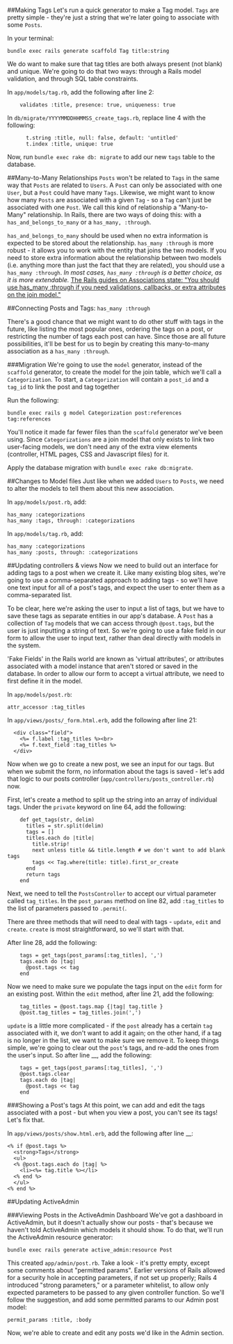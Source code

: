 ##Making Tags
Let's run a quick generator to make a Tag model. `Tags` are pretty simple - they're just a string that we're later going to associate with some `Posts`.

In your terminal:
```
bundle exec rails generate scaffold Tag title:string
```

We do want to make sure that tag titles are both always present (not blank) and unique. We're going to do that two ways: through a Rails model validation, and through SQL table constraints.

In `app/models/tag.rb`, add the following after line 2:
```
    validates :title, presence: true, uniqueness: true
```

In `db/migrate/YYYYMMDDHHMMSS_create_tags.rb`, replace line 4 with the following:
```
      t.string :title, null: false, default: 'untitled'
      t.index :title, unique: true
```

Now, run `bundle exec rake db: migrate` to add our new `tags` table to the database.

##Many-to-Many Relationships
`Posts` won't be related to `Tags` in the same way that `Posts` are related to `Users`. A `Post` can only be associated with one `User`, but a `Post` could have many `Tags`. Likewise, we might want to know how many `Posts` are associated with a given `Tag` - so a `Tag` can't just be associated with one `Post`. We call this kind of relationship a "Many-to-Many" relationship. In Rails, there are two ways of doing this: with a `has_and_belongs_to_many` or a `has_many, :through`.

`has_and_belongs_to_many` should be used when no extra information is expected to be stored about the relationship. `has_many :through` is more robust - it allows you to work with the entity that joins the two models. If you need to store extra information about the relationship between two models (i.e. anything more than just the fact that they are related), you should use a `has_many :through`. *In most cases, `has_many :through` is a better choice, as it is more extendable.* [The Rails guides on Associations state: "You should use has_many :through if you need validations, callbacks, or extra attributes on the join model."](http://guides.rubyonrails.org/association_basics.html)

##Connecting Posts and Tags: `has_many :through`

There's a good chance that we might want to do other stuff with tags in the future, like listing the most popular ones, ordering the tags on a post, or restricting the number of tags each post can have. Since those are all future possibilities, it'll be best for us to begin by creating this many-to-many association as a `has_many :through`.

###Migration
We're going to use the `model` generator, instead of the `scaffold` generator, to create the model for the join table, which we'll call a `Categorization`. To start, a `Categorization` will contain a `post_id` and a `tag_id` to link the post and tag together

Run the following:
```
bundle exec rails g model Categorization post:references tag:references
```

You'll notice it made far fewer files than the `scaffold` generator we've been using. Since `Categorizations` are a join model that only exists to link two user-facing models, we don't need any of the extra view elements (controller, HTML pages, CSS and Javascript files) for it.

Apply the database migration with `bundle exec rake db:migrate`.

##Changes to Model files
Just like when we added `Users` to `Posts`, we need to alter the models to tell them about this new association.

In `app/models/post.rb`, add:
```
has_many :categorizations
has_many :tags, through: :categorizations
```

In `app/models/tag.rb`, add:
```
has_many :categorizations
has_many :posts, through: :categorizations
```

##Updating controllers & views
Now we need to build out an interface for adding tags to a post when we create it. Like many existing blog sites, we're going to use a comma-separated approach to adding tags - so we'll have one text input for all of a post's tags, and expect the user to enter them as a comma-separated list.

To be clear, here we're asking the user to input a list of tags, but we have to save these tags as separate entities in our app's database. A `Post` has a collection of `Tag` models that we can access through `@post.tags`, but the user is just inputting a string of text. So we're going to use a fake field in our form to allow the user to input text, rather than deal directly with models in the system.

'Fake Fields' in the Rails world are known as 'virtual attributes', or attributes associated with a model instance that aren't stored or saved in the database. In order to allow our form to accept a virtual attribute, we need to first define it in the model.

In `app/models/post.rb`:
```
attr_accessor :tag_titles
```

In `app/views/posts/_form.html.erb`, add the following after line 21:
```
  <div class="field">
    <%= f.label :tag_titles %><br>
    <%= f.text_field :tag_titles %>
  </div>
```
Now when we go to create a new post, we see an input for our tags. But when we submit the form, no information about the tags is saved - let's add that logic to our posts controller (`app/controllers/posts_controller.rb`) now.

First, let's create a method to split up the string into an array of individual tags. Under the `private` keyword on line 64, add the following:
```
    def get_tags(str, delim)
      titles = str.split(delim)
      tags = []
      titles.each do |title|
        title.strip!
        next unless title && title.length # we don't want to add blank tags
        tags << Tag.where(title: title).first_or_create
      end
      return tags
    end
```

Next, we need to tell the `PostsController` to accept our virtual parameter called `tag_titles`. In the `post_params` method on line 82, add `:tag_titles` to the list of parameters passed to `.permit(`.

There are three methods that will need to deal with tags - `update`, `edit` and `create`. `create` is most straightforward, so we'll start with that.

After line 28, add the following:
```
    tags = get_tags(post_params[:tag_titles], ',')
    tags.each do |tag|
      @post.tags << tag
    end
```

Now we need to make sure we populate the tags input on the `edit` form for an existing post. Within the `edit` method, after line 21, add the following:
```
    tag_titles = @post.tags.map {|tag| tag.title }
    @post.tag_titles = tag_titles.join(',')
```

`update` is a little more complicated - if the `post` already has a certain `tag` associated with it, we don't want to add it again; on the other hand, if a tag is no longer in the list, we want to make sure we remove it. To keep things simple, we're going to clear out the `post`'s tags, and re-add the ones from the user's input. So after line __, add the following:
```
    tags = get_tags(post_params[:tag_titles], ',')
    @post.tags.clear
    tags.each do |tag|
      @post.tags << tag
    end
```

###Showing a Post's tags
At this point, we can add and edit the tags associated with a post - but when you view a post, you can't see its tags! Let's fix that.

In `app/views/posts/show.html.erb`, add the following after line __:
```
<% if @post.tags %>
  <strong>Tags</strong>
  <ul>
  <% @post.tags.each do |tag| %>
    <li><%= tag.title %></li>
  <% end %>
  </ul>
<% end %>
```

##Updating ActiveAdmin

###Viewing Posts in the ActiveAdmin Dashboard
We've got a dashboard in ActiveAdmin, but it doesn't actually show our posts - that's because we haven't told ActiveAdmin which models it should show. To do that, we'll run the ActiveAdmin resource generator:

```
bundle exec rails generate active_admin:resource Post
```

This created `app/admin/post.rb`. Take a look - it's pretty empty, except some comments about "permitted params". Earlier versions of Rails allowed for a security hole in accepting parameters, if not set up properly; Rails 4 introduced "strong parameters," or a parameter whitelist, to allow only expected parameters to be passed to any given controller function. So we'll follow the suggestion, and add some permitted params to our Admin post model:

```
permit_params :title, :body
```

Now, we're able to create and edit any posts we'd like in the Admin section.
